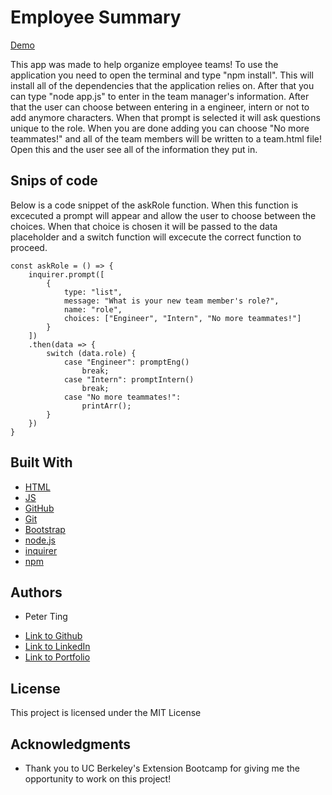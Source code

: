 # Employee Summary

[Demo](https://drive.google.com/file/d/1oQQVfbCexIaHsc3O9pRnEgJlKSFZLH_V/view)

This app was made to help organize employee teams! To use the application you need to open the terminal and type "npm install". This will install all of the dependencies that the application relies on. After that you can type "node app.js" to enter in the team manager's information. After that the user can choose between entering in a engineer, intern or not to add anymore characters. When that prompt is selected it will ask questions unique to the role. When you are done adding you can choose "No more teammates!" and all of the team members will be written to a team.html file! Open this and the user see all of the information they put in.

## Snips of code

Below is a code snippet of the askRole function. When this function is excecuted a prompt will appear and allow the user to choose between the choices. When that choice is chosen it will be passed to the data placeholder and a switch function will excecute the correct function to proceed.

```
const askRole = () => {
    inquirer.prompt([
        {
            type: "list",
            message: "What is your new team member's role?",
            name: "role",
            choices: ["Engineer", "Intern", "No more teammates!"]
        }
    ])
    .then(data => {
        switch (data.role) {
            case "Engineer": promptEng()
                break;
            case "Intern": promptIntern()
                break;
            case "No more teammates!":
                printArr();
        }
    })
}
```

## Built With

* [HTML](https://developer.mozilla.org/en-US/docs/Web/HTML)
* [JS](https://www.javascript.com/)
* [GitHub](https://github.com/)
* [Git](https://git-scm.com/)
* [Bootstrap](https://getbootstrap.com/docs/5.0/getting-started/introduction/)
* [node.js](https://nodejs.org/en/)
* [inquirer](https://www.npmjs.com/package/inquirer)
* [npm](https://www.npmjs.com/)

## Authors

* Peter Ting

- [Link to Github](https://github.com/Pting1995)
- [Link to LinkedIn](https://www.linkedin.com/in/pting002/)
- [Link to Portfolio](https://pting1995.github.io/Portfolio-mk2/)

## License

This project is licensed under the MIT License 

## Acknowledgments

* Thank you to UC Berkeley's Extension Bootcamp for giving me the opportunity to work on this project!